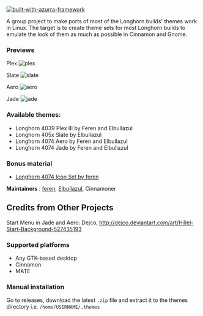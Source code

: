 [![built-with-azurra-framework](https://github.com/B00merang-Project/Azurra_framework/raw/assets/azurra_framework_smaller.png)](https://github.com/B00merang-Project/Azurra_framework)

A group project to make ports of most of the Longhorn builds' themes work in Linux. The target is to create theme sets for most Longhorn builds to emulate the look of them as much as possible in Cinnamon and Gnome.

### Previews
Plex
![plex](https://b00merang.weebly.com/uploads/1/6/8/1/16813022/windows-longhorn-plex_1_orig.png)

Slate
![slate](https://b00merang.weebly.com/uploads/1/6/8/1/16813022/windows-longhorn-slate_1_orig.png)

Aero
![aero](https://b00merang.weebly.com/uploads/1/6/8/1/16813022/windows-longhorn-aero_1_orig.png)

Jade
![jade](https://b00merang.weebly.com/uploads/1/6/8/1/16813022/windows-longhorn-jade_1_orig.png)

### Available themes:
- Longhorn 4039 Plex III by Feren and Elbullazul
- Longhorn 405x Slate by Elbullazul
- Longhorn 4074 Aero by Feren and Elbullazul
- Longhorn 4074 Jade by Feren and Elbullazul

### Bonus material
- [Longhorn 4074 Icon Set by feren](https://github.com/B00merang-Artwork/Windows-Longhorn)

**Maintainers** : [feren](https://github.com/feren), [Elbullazul](https://github.com/Elbullazul), Cinnamoner

## Credits from Other Projects ##
Start Menu in Jade and Aero: Dejco, http://dejco.deviantart.com/art/Hillel-Start-Background-527435193

### Supported platforms
- Any GTK-based desktop
- Cinnamon
- MATE

### Manual installation
Go to releases, download the latest `.zip` file and extract it to the themes directory i.e. `/home/USERNAME/.themes`
